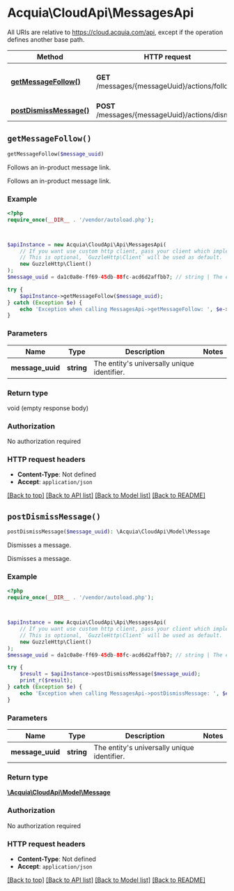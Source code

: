 # Acquia\CloudApi\MessagesApi

All URIs are relative to https://cloud.acquia.com/api, except if the operation defines another base path.

| Method | HTTP request | Description |
| ------------- | ------------- | ------------- |
| [**getMessageFollow()**](MessagesApi.md#getMessageFollow) | **GET** /messages/{messageUuid}/actions/follow | Follows an in-product message link. |
| [**postDismissMessage()**](MessagesApi.md#postDismissMessage) | **POST** /messages/{messageUuid}/actions/dismiss | Dismisses a message. |


## `getMessageFollow()`

```php
getMessageFollow($message_uuid)
```

Follows an in-product message link.

Follows an in-product message link.

### Example

```php
<?php
require_once(__DIR__ . '/vendor/autoload.php');



$apiInstance = new Acquia\CloudApi\Api\MessagesApi(
    // If you want use custom http client, pass your client which implements `GuzzleHttp\ClientInterface`.
    // This is optional, `GuzzleHttp\Client` will be used as default.
    new GuzzleHttp\Client()
);
$message_uuid = da1c0a8e-ff69-45db-88fc-acd6d2affbb7; // string | The entity's universally unique identifier.

try {
    $apiInstance->getMessageFollow($message_uuid);
} catch (Exception $e) {
    echo 'Exception when calling MessagesApi->getMessageFollow: ', $e->getMessage(), PHP_EOL;
}
```

### Parameters

| Name | Type | Description  | Notes |
| ------------- | ------------- | ------------- | ------------- |
| **message_uuid** | **string**| The entity&#39;s universally unique identifier. | |

### Return type

void (empty response body)

### Authorization

No authorization required

### HTTP request headers

- **Content-Type**: Not defined
- **Accept**: `application/json`

[[Back to top]](#) [[Back to API list]](../../README.md#endpoints)
[[Back to Model list]](../../README.md#models)
[[Back to README]](../../README.md)

## `postDismissMessage()`

```php
postDismissMessage($message_uuid): \Acquia\CloudApi\Model\Message
```

Dismisses a message.

Dismisses a message.

### Example

```php
<?php
require_once(__DIR__ . '/vendor/autoload.php');



$apiInstance = new Acquia\CloudApi\Api\MessagesApi(
    // If you want use custom http client, pass your client which implements `GuzzleHttp\ClientInterface`.
    // This is optional, `GuzzleHttp\Client` will be used as default.
    new GuzzleHttp\Client()
);
$message_uuid = da1c0a8e-ff69-45db-88fc-acd6d2affbb7; // string | The entity's universally unique identifier.

try {
    $result = $apiInstance->postDismissMessage($message_uuid);
    print_r($result);
} catch (Exception $e) {
    echo 'Exception when calling MessagesApi->postDismissMessage: ', $e->getMessage(), PHP_EOL;
}
```

### Parameters

| Name | Type | Description  | Notes |
| ------------- | ------------- | ------------- | ------------- |
| **message_uuid** | **string**| The entity&#39;s universally unique identifier. | |

### Return type

[**\Acquia\CloudApi\Model\Message**](../Model/Message.md)

### Authorization

No authorization required

### HTTP request headers

- **Content-Type**: Not defined
- **Accept**: `application/json`

[[Back to top]](#) [[Back to API list]](../../README.md#endpoints)
[[Back to Model list]](../../README.md#models)
[[Back to README]](../../README.md)
